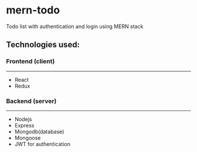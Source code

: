 # mern-todo

Todo list with authentication and login using MERN stack

## Technologies used:
### Frontend (client)
---
- React 
- Redux

### Backend (server)
--- 
- Nodejs
- Express
- Mongodb(database) 
- Mongoose
- JWT for authentication
